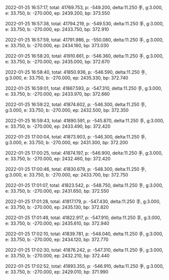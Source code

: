 2022-01-25 16:57:17, total: 41769.753, p: -549.200, delta:11.250 手, g:3.000, e: 33.750, b: -270.000, ep: 2439.200, bp: 373.550

2022-01-25 16:57:38, total: 41794.219, p: -549.530, delta:11.250 手, g:3.000, e: 33.750, b: -270.000, ep: 2433.750, bp: 372.910

2022-01-25 16:57:59, total: 41791.986, p: -550.080, delta:11.250 手, g:3.000, e: 33.750, b: -270.000, ep: 2434.160, bp: 373.030

2022-01-25 16:58:20, total: 41910.661, p: -546.360, delta:11.250 手, g:3.000, e: 33.750, b: -270.000, ep: 2435.000, bp: 372.670

2022-01-25 16:58:40, total: 41850.936, p: -546.590, delta:11.250 手, g:3.000, e: 33.750, b: -270.000, ep: 2435.330, bp: 372.740

2022-01-25 16:59:01, total: 41867.593, p: -547.310, delta:11.250 手, g:3.000, e: 33.750, b: -270.000, ep: 2433.970, bp: 372.660

2022-01-25 16:59:22, total: 41874.602, p: -546.300, delta:11.250 手, g:3.000, e: 33.750, b: -270.000, ep: 2432.500, bp: 372.350

2022-01-25 16:59:43, total: 41890.591, p: -545.870, delta:11.250 手, g:3.000, e: 33.750, b: -270.000, ep: 2433.490, bp: 372.420

2022-01-25 17:00:04, total: 41873.903, p: -546.300, delta:11.250 手, g:3.000, e: 33.750, b: -270.000, ep: 2431.300, bp: 372.200

2022-01-25 17:00:25, total: 41874.197, p: -546.900, delta:11.250 手, g:3.000, e: 33.750, b: -270.000, ep: 2432.460, bp: 372.420

2022-01-25 17:00:46, total: 41830.679, p: -548.300, delta:11.250 手, g:3.000, e: 33.750, b: -270.000, ep: 2433.700, bp: 372.750

2022-01-25 17:01:07, total: 41823.542, p: -548.750, delta:11.250 手, g:3.000, e: 33.750, b: -270.000, ep: 2431.650, bp: 372.550

2022-01-25 17:01:28, total: 41817.179, p: -547.430, delta:11.250 手, g:3.000, e: 33.750, b: -270.000, ep: 2435.130, bp: 372.820

2022-01-25 17:01:49, total: 41822.917, p: -547.910, delta:11.250 手, g:3.000, e: 33.750, b: -270.000, ep: 2435.610, bp: 372.940

2022-01-25 17:02:10, total: 41839.781, p: -548.040, delta:11.250 手, g:3.000, e: 33.750, b: -270.000, ep: 2434.120, bp: 372.770

2022-01-25 17:02:30, total: 41876.242, p: -547.310, delta:11.250 手, g:3.000, e: 33.750, b: -270.000, ep: 2432.210, bp: 372.440

2022-01-25 17:02:52, total: 41893.355, p: -546.910, delta:11.250 手, g:3.000, e: 33.750, b: -270.000, ep: 2429.010, bp: 371.990